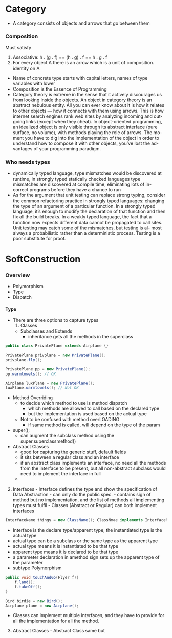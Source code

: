 # Category
- A category consists of objects and arrows that go between them
### Composition
Must satisfy
1. Associative: h . (g . f) == (h . g) . f == h . g . f
2. For every object A there is an arrow which is a unit of composition. identity on A
- Name of concrete type starts with capital letters, names of type variables with lower
- Composition is the Essence of Programming
- Category theory is extreme in the sense that it actively discourages us from looking inside the objects. An object in category theory is an abstract nebulous entity. All you can ever know about it is how it relates to other objects — how it connects with them using arrows. This is how internet search engines rank web sites by analyzing incoming and out- going links (except when they cheat). In object-oriented programming, an idealized object is only visible through its abstract interface (pure surface, no volume), with methods playing the role of arrows. The mo- ment you have to dig into the implementation of the object in order to understand how to compose it with other objects, you’ve lost the ad- vantages of your programming paradigm.
### Who needs types
- dynamically typed language, type mismatches would be discovered at runtime, in strongly typed statically checked languages type mismatches are discovered at compile time, eliminating lots of in- correct programs before they have a chance to run
- As for the argument that unit testing can replace strong typing, consider the common refactoring practice in strongly typed languages: changing the type of an argument of a particular function. In a strongly typed language, it’s enough to modify the declaration of that function and then fix all the build breaks. In a weakly typed language, the fact that a function now expects different data cannot be propagated to call sites. Unit testing may catch some of the mismatches, but testing is al- most always a probabilistic rather than a deterministic process. Testing is a poor substitute for proof.

# SoftConstruction
### Overview
- Polymorphism
- Type
- Dispatch
#### Type
- There are three options to capture types
  1. Classes
    - Subclasses and Extends
		- inheritance gets all the methods in the superclass
```java
public class PrivatePlane extends Airplane {}

PrivatePlane privplane = new PrivatePlane();
privplane.fly();

PrivatePlane pp = new PrivatePlane();
pp.warmtowels(); // OK

Airplane luxPlane = new PrivatePlane();
luxPlane.warmtowels(); // Not OK

```
  - Method Overriding
	- to decide which method to use is method dispatch
		- which methods are allowed to call based on the declared type
		- but the implementation is used based on the actual type 
	- Not to be confused with method overLOADING
		- if same method is called, will depend on the type of the param
  - super();
	- can augment the subclass method using the super.superclassmethod()
  - Abstract Classes
	- good for capturing the generic stuff, default fields
	- it sits between a regular class and an interface
	- if an abstract class implements an interface, no need all the methods from
		the interface to be present, but all non-abstract subclass would need to
		implement the interface in full
	- 




  2. Interfaces
    - Interface defines the type and show the specification of Data Abstraction
    - can only do the public spec. 
	- contains sign of method but no implementation, and the list of methods all implementing types must fulfil
	- Classes (Abstract or Regular) can both implement interfaces
```java
InterfaceName thingy = new ClassName(); ClassNmae implements InterfaceName{..}
```
  - Interface is the declare type/apparent type; the instantiated type is the actual type
  - actual type can be a subclass or the same type as the apparent type
  - actual type means it is instantiated to be that type
  - apparent type means it is declared to be that type
  - a parameter declaration in amethod sign sets up the apparent type of the parameter
  - subtype Polymorphism
```java
public void touchAndGo(Flyer f){
	f.land();
	f.takeOff();
}

Bird birdie = new Bird();
Airplane plane = new Airplane();
```
  - Classes can implement multiple interfaces, and they have to provide for all
	  the implementation for all the method. 
  3. Abstract Classes
	- Abstract Class same but

